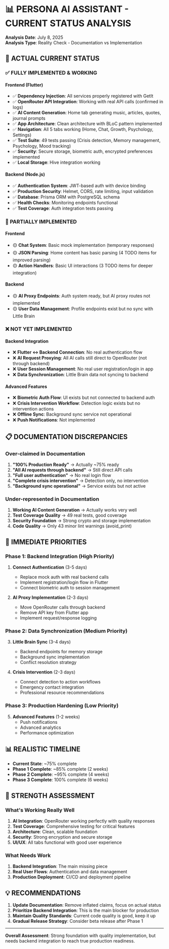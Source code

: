 # 📊 PERSONA AI ASSISTANT - CURRENT STATUS ANALYSIS

**Analysis Date**: July 8, 2025  
**Analysis Type**: Reality Check - Documentation vs Implementation

## 🎯 ACTUAL CURRENT STATUS

### ✅ **FULLY IMPLEMENTED & WORKING**

#### **Frontend (Flutter)**
- ✅ **Dependency Injection**: All services properly registered with GetIt
- ✅ **OpenRouter API Integration**: Working with real API calls (confirmed in logs)
- ✅ **AI Content Generation**: Home tab generating music, articles, quotes, journal prompts
- ✅ **App Architecture**: Clean architecture with BLoC pattern implemented
- ✅ **Navigation**: All 5 tabs working (Home, Chat, Growth, Psychology, Settings)
- ✅ **Test Suite**: 49 tests passing (Crisis detection, Memory management, Psychology, Mood tracking)
- ✅ **Security**: Secure storage, biometric auth, encrypted preferences implemented
- ✅ **Local Storage**: Hive integration working

#### **Backend (Node.js)**
- ✅ **Authentication System**: JWT-based auth with device binding
- ✅ **Production Security**: Helmet, CORS, rate limiting, input validation
- ✅ **Database**: Prisma ORM with PostgreSQL schema
- ✅ **Health Checks**: Monitoring endpoints functional
- ✅ **Test Coverage**: Auth integration tests passing

### 🔄 **PARTIALLY IMPLEMENTED**

#### **Frontend**
- 🟡 **Chat System**: Basic mock implementation (temporary responses)
- 🟡 **JSON Parsing**: Home content has basic parsing (4 TODO items for improved parsing)
- 🟡 **Action Handlers**: Basic UI interactions (3 TODO items for deeper integration)

#### **Backend** 
- 🟡 **AI Proxy Endpoints**: Auth system ready, but AI proxy routes not implemented
- 🟡 **User Data Management**: Profile endpoints exist but no sync with Little Brain

### ❌ **NOT YET IMPLEMENTED**

#### **Backend Integration**
- ❌ **Flutter ↔ Backend Connection**: No real authentication flow
- ❌ **AI Request Proxying**: All AI calls still direct to OpenRouter (not through backend)
- ❌ **User Session Management**: No real user registration/login in app
- ❌ **Data Synchronization**: Little Brain data not syncing to backend

#### **Advanced Features**
- ❌ **Biometric Auth Flow**: UI exists but not connected to backend auth
- ❌ **Crisis Intervention Workflow**: Detection logic exists but no intervention actions
- ❌ **Offline Sync**: Background sync service not operational
- ❌ **Push Notifications**: Not implemented

## 📋 **DOCUMENTATION DISCREPANCIES**

### **Over-claimed in Documentation**
1. **"100% Production Ready"** → Actually ~75% ready
2. **"All AI requests through backend"** → Still direct API calls
3. **"Full user authentication"** → No real login flow
4. **"Complete crisis intervention"** → Detection only, no intervention
5. **"Background sync operational"** → Service exists but not active

### **Under-represented in Documentation**
1. **Working AI Content Generation** → Actually works very well
2. **Test Coverage Quality** → 49 real tests, good coverage
3. **Security Foundation** → Strong crypto and storage implementation
4. **Code Quality** → Only 43 minor lint warnings (avoid_print)

## 🎯 **IMMEDIATE PRIORITIES**

### **Phase 1: Backend Integration (High Priority)**
1. **Connect Authentication** (3-5 days)
   - Replace mock auth with real backend calls
   - Implement registration/login flow in Flutter
   - Connect biometric auth to session management

2. **AI Proxy Implementation** (2-3 days)
   - Move OpenRouter calls through backend
   - Remove API key from Flutter app
   - Implement request/response logging

### **Phase 2: Data Synchronization (Medium Priority)**
3. **Little Brain Sync** (3-4 days)
   - Backend endpoints for memory storage
   - Background sync implementation
   - Conflict resolution strategy

4. **Crisis Intervention** (2-3 days)
   - Connect detection to action workflows
   - Emergency contact integration
   - Professional resource recommendations

### **Phase 3: Production Hardening (Low Priority)**
5. **Advanced Features** (1-2 weeks)
   - Push notifications
   - Advanced analytics
   - Performance optimization

## 📊 **REALISTIC TIMELINE**

- **Current State**: ~75% complete
- **Phase 1 Complete**: ~85% complete (2 weeks)
- **Phase 2 Complete**: ~95% complete (4 weeks) 
- **Phase 3 Complete**: 100% complete (6 weeks)

## 🚀 **STRENGTH ASSESSMENT**

### **What's Working Really Well**
1. **AI Integration**: OpenRouter working perfectly with quality responses
2. **Test Coverage**: Comprehensive testing for critical features
3. **Architecture**: Clean, scalable foundation
4. **Security**: Strong encryption and secure storage
5. **UI/UX**: All tabs functional with good user experience

### **What Needs Work**
1. **Backend Integration**: The main missing piece
2. **Real User Flows**: Authentication and data management
3. **Production Deployment**: CI/CD and deployment pipeline

## 💡 **RECOMMENDATIONS**

1. **Update Documentation**: Remove inflated claims, focus on actual status
2. **Prioritize Backend Integration**: This is the main blocker for production
3. **Maintain Quality Standards**: Current code quality is good, keep it up
4. **Gradual Release Strategy**: Consider beta release after Phase 1

---

**Overall Assessment**: Strong foundation with quality implementation, but needs backend integration to reach true production readiness.
